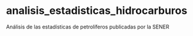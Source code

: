# analisis_estadisticas_hidrocarburos
Análisis de las estadísticas de petrolíferos publicadas por la SENER
